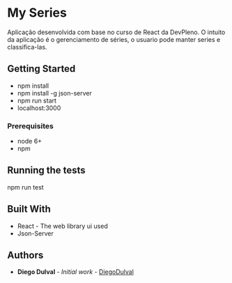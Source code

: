 # My Series

Aplicação desenvolvida com base no curso de React da DevPleno. O intuito da aplicação é o gerenciamento de séries, o usuario pode manter series e classifica-las.

## Getting Started

* npm install
* npm install -g json-server
* npm run start
* localhost:3000

### Prerequisites

* node 6+
* npm

## Running the tests

npm run test

## Built With

* React - The web library ui used
* Json-Server 

## Authors

* **Diego Dulval** - *Initial work* - [DiegoDulval](https://github.com/diegodulval)
